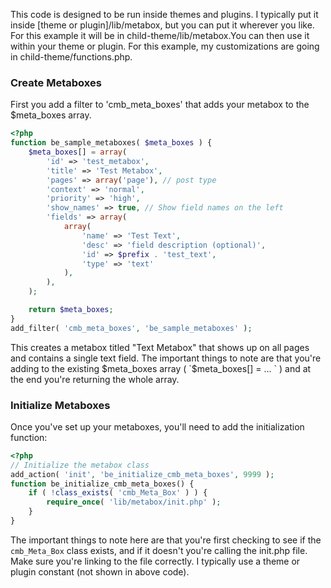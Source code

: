 This code is designed to be run inside themes and plugins. I typically put it inside [theme or plugin]/lib/metabox, but you can put it wherever you like. For this example it will be in child-theme/lib/metabox.You can then use it within your theme or plugin. For this example, my customizations are going in child-theme/functions.php. 

### Create Metaboxes

First you add a filter to 'cmb_meta_boxes' that adds your metabox to the $meta_boxes array. 

```php
<?php
function be_sample_metaboxes( $meta_boxes ) {
	$meta_boxes[] = array(
		'id' => 'test_metabox',
		'title' => 'Test Metabox',
		'pages' => array('page'), // post type
		'context' => 'normal',
		'priority' => 'high',
		'show_names' => true, // Show field names on the left
		'fields' => array(
			array(
				'name' => 'Test Text',
				'desc' => 'field description (optional)',
				'id' => $prefix . 'test_text',
				'type' => 'text'
			),
		),
	);

	return $meta_boxes;
}
add_filter( 'cmb_meta_boxes', 'be_sample_metaboxes' );
```

This creates a metabox titled "Text Metabox" that shows up on all pages and contains a single text field. The important things to note are that you're adding to the existing $meta_boxes array ( `$meta_boxes[] = ... ` ) and at the end you're returning the whole array. 

### Initialize Metaboxes

Once you've set up your metaboxes, you'll need to add the initialization function:

```php
<?php
// Initialize the metabox class
add_action( 'init', 'be_initialize_cmb_meta_boxes', 9999 );
function be_initialize_cmb_meta_boxes() {
	if ( !class_exists( 'cmb_Meta_Box' ) ) {
		require_once( 'lib/metabox/init.php' );
	}
}
```

The important things to note here are that you're first checking to see if the `cmb_Meta_Box` class exists, and if it doesn't you're calling the init.php file. Make sure you're linking to the file correctly. I typically use a theme or plugin constant (not shown in above code).